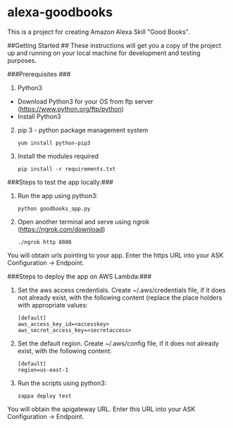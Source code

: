 # alexa-goodbooks
This is a project for creating Amazon Alexa Skill "Good Books".

##Getting Started ##
These instructions will get you a copy of the project up and running on your local machine for development and testing purposes.

###Prerequisites ###
1. Python3
  * Download Python3 for your OS from ftp server (https://www.python.org/ftp/python)
  * Install Python3
  
2. pip 3 - python package management system
   ~~~~
   yum install python-pip3
   ~~~~

3. Install the modules required
   ~~~~
   pip install -r requirements.txt
   ~~~~

###Steps to test the app locally:###
1. Run the app using python3:
   ~~~~
   python goodbooks_app.py
   ~~~~

2. Open another terminal and serve using ngrok (https://ngrok.com/download)
   ~~~~
   ./ngrok http 8080
   ~~~~
  You will obtain urls pointing to your app. Enter the https URL into your ASK Configuration -> Endpoint.

###Steps to deploy the app on AWS Lambda:###
1. Set the aws access credentials. Create ~/.aws/credentials file, if it does not already exist, with the following content (replace the place holders with appropriate values:
   ~~~~
   [default]
   aws_access_key_id=<accesskey>
   aws_secret_access_key=<secretaccess>
   ~~~~

2. Set the default region. Create ~/.aws/config file, if it does not already exist, with the following content:
   ~~~~
   [default]
   region=us-east-1
   ~~~~

3. Run the scripts using python3:
   ~~~~
   zappa deploy test
   ~~~~
  You will obtain the apigateway URL. Enter this URL into your ASK Configuration -> Endpoint.

